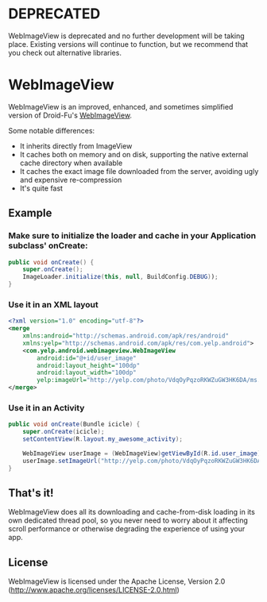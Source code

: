 # DEPRECATED

WebImageView is deprecated and no further development will be taking place. Existing versions will continue
to function, but we recommend that you check out alternative libraries.

WebImageView
============

WebImageView is an improved, enhanced, and sometimes simplified version of Droid-Fu's [WebImageView](https://github.com/kaeppler/droid-fu/blob/master/src/main/java/com/github/droidfu/widgets/WebImageView.java).

Some notable differences:

* It inherits directly from ImageView
* It caches both on memory and on disk, supporting the native external cache directory when available
* It caches the exact image file downloaded from the server, avoiding ugly and expensive re-compression
* It's quite fast


Example
-------

### Make sure to initialize the loader and cache in your Application subclass' onCreate:

``` java
public void onCreate() {
	super.onCreate();
	ImageLoader.initialize(this, null, BuildConfig.DEBUG));
}
```

### Use it in an XML layout

``` xml
<?xml version="1.0" encoding="utf-8"?>
<merge
	xmlns:android="http://schemas.android.com/apk/res/android"
	xmlns:yelp="http://schemas.android.com/apk/res/com.yelp.android">
	<com.yelp.android.webimageview.WebImageView
		android:id="@+id/user_image"
		android:layout_height="100dp"
		android:layout_width="100dp"
		yelp:imageUrl="http://yelp.com/photo/VdqOyPqzoRKWZuGW3HK6DA/ms.jpg" />
</merge>
```

### Use it in an Activity

``` java
public void onCreate(Bundle icicle) {
	super.onCreate(icicle);
	setContentView(R.layout.my_awesome_activity);

	WebImageView userImage = (WebImageView)getViewById(R.id.user_image);
	userImage.setImageUrl("http://yelp.com/photo/VdqOyPqzoRKWZuGW3HK6DA/ms.jpg");
}
```

That's it!
----------

WebImageView does all its downloading and cache-from-disk loading in its own dedicated thread pool, so you never need to worry about it affecting scroll performance or otherwise degrading the experience of using your app.

License
-------

WebImageView is licensed under the Apache License, Version 2.0 (http://www.apache.org/licenses/LICENSE-2.0.html)

